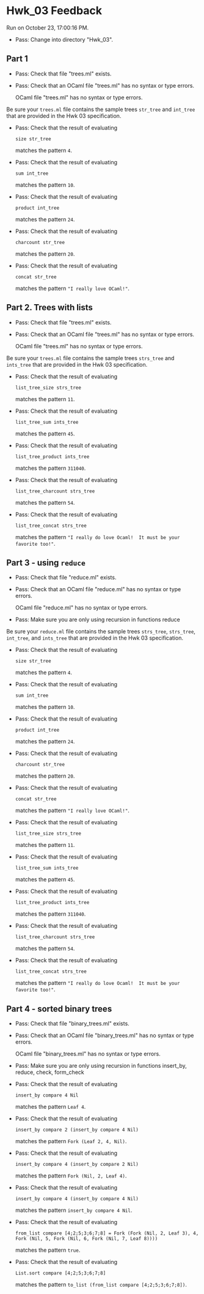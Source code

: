 # Hwk_03 Feedback

Run on October 23, 17:00:16 PM.

+ Pass: Change into directory "Hwk_03".

## Part 1

+ Pass: Check that file "trees.ml" exists.

+ Pass: Check that an OCaml file "trees.ml" has no syntax or type errors.

    OCaml file "trees.ml" has no syntax or type errors.



Be sure your ``trees.ml`` file contains the sample trees ``str_tree`` and ``int_tree`` that are provided in the Hwk 03 specification.

+ Pass: 
Check that the result of evaluating
   ```
   size str_tree
   ```
   matches the pattern `4`.

   




+ Pass: 
Check that the result of evaluating
   ```
   sum int_tree
   ```
   matches the pattern `10`.

   




+ Pass: 
Check that the result of evaluating
   ```
   product int_tree
   ```
   matches the pattern `24`.

   




+ Pass: 
Check that the result of evaluating
   ```
   charcount str_tree
   ```
   matches the pattern `20`.

   




+ Pass: 
Check that the result of evaluating
   ```
   concat str_tree
   ```
   matches the pattern `"I really love OCaml!"`.

   




## Part 2. Trees with lists

+ Pass: Check that file "trees.ml" exists.

+ Pass: Check that an OCaml file "trees.ml" has no syntax or type errors.

    OCaml file "trees.ml" has no syntax or type errors.



Be sure your ``trees.ml`` file contains the sample trees ``strs_tree`` and ``ints_tree`` that are provided in the Hwk 03 specification.

+ Pass: 
Check that the result of evaluating
   ```
   list_tree_size strs_tree
   ```
   matches the pattern `11`.

   




+ Pass: 
Check that the result of evaluating
   ```
   list_tree_sum ints_tree
   ```
   matches the pattern `45`.

   




+ Pass: 
Check that the result of evaluating
   ```
   list_tree_product ints_tree
   ```
   matches the pattern `311040`.

   




+ Pass: 
Check that the result of evaluating
   ```
   list_tree_charcount strs_tree
   ```
   matches the pattern `54`.

   




+ Pass: 
Check that the result of evaluating
   ```
   list_tree_concat strs_tree
   ```
   matches the pattern `"I really do love Ocaml!  It must be your favorite too!"`.

   




## Part 3 - using ``reduce``

+ Pass: Check that file "reduce.ml" exists.

+ Pass: Check that an OCaml file "reduce.ml" has no syntax or type errors.

    OCaml file "reduce.ml" has no syntax or type errors.



+ Pass: Make sure you are only using recursion in functions reduce

   



Be sure your ``reduce.ml`` file contains the sample trees ``strs_tree``, ``strs_tree``, ``int_tree``, and ``ints_tree`` that are provided in the Hwk 03 specification.

+ Pass: 
Check that the result of evaluating
   ```
   size str_tree
   ```
   matches the pattern `4`.

   




+ Pass: 
Check that the result of evaluating
   ```
   sum int_tree
   ```
   matches the pattern `10`.

   




+ Pass: 
Check that the result of evaluating
   ```
   product int_tree
   ```
   matches the pattern `24`.

   




+ Pass: 
Check that the result of evaluating
   ```
   charcount str_tree
   ```
   matches the pattern `20`.

   




+ Pass: 
Check that the result of evaluating
   ```
   concat str_tree
   ```
   matches the pattern `"I really love OCaml!"`.

   




+ Pass: 
Check that the result of evaluating
   ```
   list_tree_size strs_tree
   ```
   matches the pattern `11`.

   




+ Pass: 
Check that the result of evaluating
   ```
   list_tree_sum ints_tree
   ```
   matches the pattern `45`.

   




+ Pass: 
Check that the result of evaluating
   ```
   list_tree_product ints_tree
   ```
   matches the pattern `311040`.

   




+ Pass: 
Check that the result of evaluating
   ```
   list_tree_charcount strs_tree
   ```
   matches the pattern `54`.

   




+ Pass: 
Check that the result of evaluating
   ```
   list_tree_concat strs_tree
   ```
   matches the pattern `"I really do love Ocaml!  It must be your favorite too!"`.

   




## Part 4 - sorted binary trees

+ Pass: Check that file "binary_trees.ml" exists.

+ Pass: Check that an OCaml file "binary_trees.ml" has no syntax or type errors.

    OCaml file "binary_trees.ml" has no syntax or type errors.



+ Pass: Make sure you are only using recursion in functions insert_by, reduce, check, form_check

   



+ Pass: 
Check that the result of evaluating
   ```
   insert_by compare 4 Nil
   ```
   matches the pattern `Leaf 4`.

   




+ Pass: 
Check that the result of evaluating
   ```
   insert_by compare 2 (insert_by compare 4 Nil)
   ```
   matches the pattern `Fork (Leaf 2, 4, Nil)`.

   




+ Pass: 
Check that the result of evaluating
   ```
   insert_by compare 4 (insert_by compare 2 Nil)
   ```
   matches the pattern `Fork (Nil, 2, Leaf 4)`.

   




+ Pass: 
Check that the result of evaluating
   ```
   insert_by compare 4 (insert_by compare 4 Nil)
   ```
   matches the pattern `insert_by compare 4 Nil`.

   




+ Pass: 
Check that the result of evaluating
   ```
   from_list compare [4;2;5;3;6;7;8] = Fork (Fork (Nil, 2, Leaf 3), 4, Fork (Nil, 5, Fork (Nil, 6, Fork (Nil, 7, Leaf 8))))
   ```
   matches the pattern `true`.

   




+ Pass: 
Check that the result of evaluating
   ```
   List.sort compare [4;2;5;3;6;7;8]
   ```
   matches the pattern `to_list (from_list compare [4;2;5;3;6;7;8])`.

   




